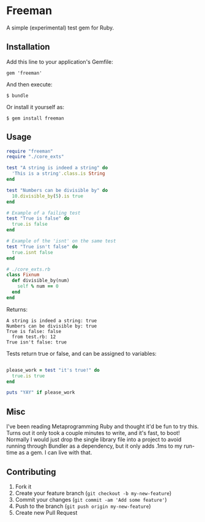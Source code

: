 # Freeman

A simple (experimental) test gem for Ruby.

## Installation

Add this line to your application's Gemfile:

    gem 'freeman'

And then execute:

    $ bundle

Or install it yourself as:

    $ gem install freeman

## Usage

```ruby
require "freeman"
require "./core_exts"

test "A string is indeed a string" do
  'This is a string'.class.is String 
end

test "Numbers can be divisible by" do
  10.divisible_by(5).is true
end

# Example of a failing test
test "True is false" do
  true.is false
end

# Example of the 'isnt' on the same test
test "True isn't false" do
  true.isnt false
end

# ./core_exts.rb
class Fixnum
  def divisible_by(num)
    self % num == 0
  end
end
```

Returns:

```shell
A string is indeed a string: true
Numbers can be divisible by: true
True is false: false
  from test.rb: 12
True isn't false: true
```

Tests return true or false, and can be assigned to variables: 

```ruby

please_work = test "it's true!" do
  true.is true
end

puts "YAY" if please_work
```

## Misc

I've been reading Metaprogramming Ruby and thought it'd be fun to try this. Turns out it only took a couple minutes to write, and it's fast, to boot! Normally I would just drop the single library file into a project to avoid running through Bundler as a dependency, but it only adds .1ms to my run-time as a gem. I can live with that.

## Contributing

1. Fork it
2. Create your feature branch (`git checkout -b my-new-feature`)
3. Commit your changes (`git commit -am 'Add some feature'`)
4. Push to the branch (`git push origin my-new-feature`)
5. Create new Pull Request
